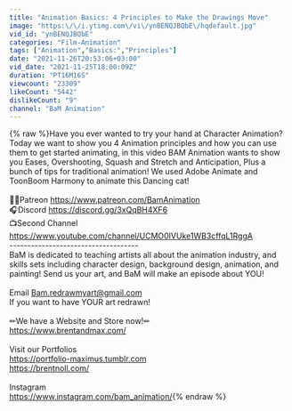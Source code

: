 ```yaml
---
title: "Animation Basics: 4 Principles to Make the Drawings Move"
image: "https:\/\/i.ytimg.com\/vi\/ynBENQJBQbE\/hqdefault.jpg"
vid_id: "ynBENQJBQbE"
categories: "Film-Animation"
tags: ["Animation","Basics:","Principles"]
date: "2021-11-26T20:53:06+03:00"
vid_date: "2021-11-25T18:00:09Z"
duration: "PT16M16S"
viewcount: "23309"
likeCount: "5442"
dislikeCount: "9"
channel: "BaM Animation"
---
```

{% raw %}Have you ever wanted to try your hand at Character Animation?  Today we want to show you 4 Animation principles and how you can use them to get started animating, in this video BAM Animation wants to show you Eases, Overshooting, Squash and Stretch and Anticipation,  Plus a bunch of tips for traditional animation!  We used Adobe Animate and ToonBoom Harmony to animate this Dancing cat!<br /><br />👍🏻Patreon <a rel="nofollow" target="blank" href="https://www.patreon.com/BamAnimation">https://www.patreon.com/BamAnimation</a><br />🎧Discord <a rel="nofollow" target="blank" href="https://discord.gg/3xQqBH4XF6">https://discord.gg/3xQqBH4XF6</a><br />📺Second Channel <a rel="nofollow" target="blank" href="https://www.youtube.com/channel/UCMO0IVUke1WB3cffqL1RggA">https://www.youtube.com/channel/UCMO0IVUke1WB3cffqL1RggA</a><br />------------------------------------<br />BaM is dedicated to teaching artists all about the animation industry, and skills sets including character design, background design, animation, and painting!  Send us your art,  and BaM will make an episode about YOU!<br /><br />Email Bam.redrawmyart@gmail.com<br />If you want to have YOUR art redrawn!<br /><br />✏We have a Website and Store now!✏<br /><a rel="nofollow" target="blank" href="https://www.brentandmax.com/">https://www.brentandmax.com/</a><br /><br />Visit our Portfolios<br /><a rel="nofollow" target="blank" href="https://portfolio-maximus.tumblr.com">https://portfolio-maximus.tumblr.com</a><br /><a rel="nofollow" target="blank" href="https://brentnoll.com/">https://brentnoll.com/</a><br /><br />Instagram<br /><a rel="nofollow" target="blank" href="https://www.instagram.com/bam_animation/">https://www.instagram.com/bam_animation/</a>{% endraw %}
